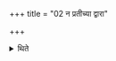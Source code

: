+++
title = "02 न प्रतीच्या द्वारा"

+++

<details><summary>थिते</summary>

2. He does not go out (of the sacrificial hall) form the western door.
</details>
